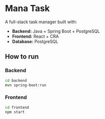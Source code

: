 # Mana Task

A full-stack task manager built with:
- **Backend:** Java + Spring Boot + PostgreSQL
- **Frontend:** React + CRA
- **Database:** PostgreSQL

## How to run
### Backend
```bash
cd backend
mvn spring-boot:run
```
### Frontend
```bash
cd frontend
npm start
```
